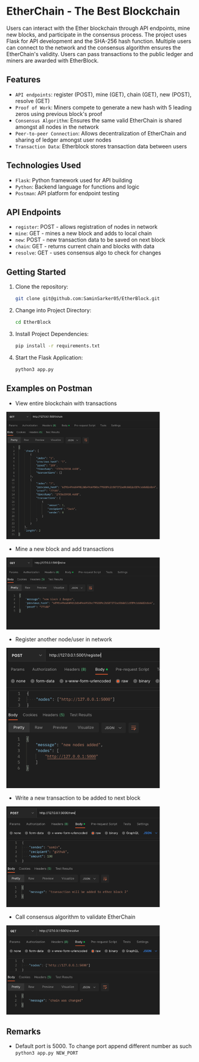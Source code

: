 # EtherChain - The Best Blockchain

Users can interact with the Ether blockchain through API endpoints, mine new blocks, and participate in the consensus process. The project uses Flask for API development and the SHA-256 hash function. Multiple users can connect to the network and the consensus algorithm ensures the EtherChain's validity. Users can pass transactions to the public ledger and miners are awarded with EtherBlock.

## Features

- `API endpoints`: register (POST), mine (GET), chain (GET), new (POST), resolve (GET)
- `Proof of Work`: Miners compete to generate a new hash with 5 leading zeros using previous block's proof
- `Consensus Algorithm`: Ensures the same valid EtherChain is shared amongst all nodes in the network
- `Peer-to-peer Connection`: Allows decentralization of EtherChain and sharing of ledger amongst user nodes
- `Transaction Data`: Etherblock stores transaction data between users

## Technologies Used

- `Flask`: Python framework used for API building
- `Python`: Backend language for functions and logic
- `Postman`: API platform for endpoint testing

## API Endpoints

- `register`: POST - allows registration of nodes in network
- `mine`: GET - mines a new block and adds to local chain
- `new`: POST - new transaction data to be saved on next block
- `chain`: GET - returns current chain and blocks with data
- `resolve`: GET - uses consensus algo to check for changes

## Getting Started

1. Clone the repository:
   ```bash
   git clone git@github.com:SaminSarker05/EtherBlock.git
   ```
2. Change into Project Directory:
   ```bash
   cd EtherBlock
   ```
3. Install Project Dependencies:
   ```bash
   pip install -r requirements.txt
   ```
4. Start the Flask Application:
   ```bash
   python3 app.py
   ```

## Examples on Postman

- View entire blockchain with transactions
<img src="https://github.com/SaminSarker05/EtherBlock/blob/main/images/chain.png" width=80%>

- Mine a new block and add transactions
<img src="https://github.com/SaminSarker05/EtherBlock/blob/main/images/mine.png" width=80%>

- Register another node/user in network
<img src="https://github.com/SaminSarker05/EtherBlock/blob/main/images/register.png" width=80%>

- Write a new transaction to be added to next block
<img src="https://github.com/SaminSarker05/EtherBlock/blob/main/images/new.png" width=80%>

- Call consensus algorithm to validate EtherChain
<img src="https://github.com/SaminSarker05/EtherBlock/blob/main/images/resolve.png" width=80%>

## Remarks

- Default port is 5000. To change port append different number as such `python3 app.py NEW_PORT`


